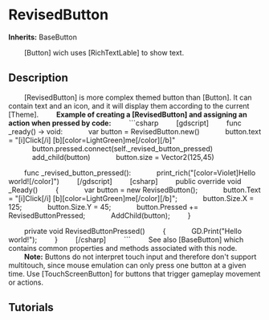 # RevisedButton

**Inherits:** BaseButton

&nbsp;&nbsp;&nbsp;&nbsp;&nbsp;&nbsp;&nbsp;&nbsp;[Button] wich uses [RichTextLable] to show text.
&nbsp;&nbsp;&nbsp;&nbsp;
## Description 

&nbsp;&nbsp;&nbsp;&nbsp;&nbsp;&nbsp;&nbsp;&nbsp;[RevisedButton] is more complex themed button than [Button]. It can contain text and an icon, and it will display them according to the current [Theme].
&nbsp;&nbsp;&nbsp;&nbsp;&nbsp;&nbsp;&nbsp;&nbsp;**Example of creating a [RevisedButton] and assigning an action when pressed by code:**
&nbsp;&nbsp;&nbsp;&nbsp;&nbsp;&nbsp;&nbsp;&nbsp;```csharp
&nbsp;&nbsp;&nbsp;&nbsp;&nbsp;&nbsp;&nbsp;&nbsp;[gdscript]
&nbsp;&nbsp;&nbsp;&nbsp;&nbsp;&nbsp;&nbsp;&nbsp;func _ready() -&gt; void:
&nbsp;&nbsp;&nbsp;&nbsp;&nbsp;&nbsp;&nbsp;&nbsp;&nbsp;&nbsp;&nbsp;&nbsp;var button = RevisedButton.new()
&nbsp;&nbsp;&nbsp;&nbsp;&nbsp;&nbsp;&nbsp;&nbsp;&nbsp;&nbsp;&nbsp;&nbsp;button.text = &quot;[i]Click[/i] [b][color=LightGreen]me[/color][/b]&quot;
&nbsp;&nbsp;&nbsp;&nbsp;&nbsp;&nbsp;&nbsp;&nbsp;&nbsp;&nbsp;&nbsp;&nbsp;button.pressed.connect(self._revised_button_pressed)
&nbsp;&nbsp;&nbsp;&nbsp;&nbsp;&nbsp;&nbsp;&nbsp;&nbsp;&nbsp;&nbsp;&nbsp;add_child(button)
&nbsp;&nbsp;&nbsp;&nbsp;&nbsp;&nbsp;&nbsp;&nbsp;&nbsp;&nbsp;&nbsp;&nbsp;button.size = Vector2(125,45)

&nbsp;&nbsp;&nbsp;&nbsp;&nbsp;&nbsp;&nbsp;&nbsp;func _revised_button_pressed():
&nbsp;&nbsp;&nbsp;&nbsp;&nbsp;&nbsp;&nbsp;&nbsp;&nbsp;&nbsp;&nbsp;&nbsp;print_rich(&quot;[color=Violet]Hello world![/color]&quot;)
&nbsp;&nbsp;&nbsp;&nbsp;&nbsp;&nbsp;&nbsp;&nbsp;[/gdscript]
&nbsp;&nbsp;&nbsp;&nbsp;&nbsp;&nbsp;&nbsp;&nbsp;[csharp]
&nbsp;&nbsp;&nbsp;&nbsp;&nbsp;&nbsp;&nbsp;&nbsp;public override void _Ready()
&nbsp;&nbsp;&nbsp;&nbsp;&nbsp;&nbsp;&nbsp;&nbsp;{
&nbsp;&nbsp;&nbsp;&nbsp;&nbsp;&nbsp;&nbsp;&nbsp;&nbsp;&nbsp;&nbsp;&nbsp;var button = new RevisedButton();
&nbsp;&nbsp;&nbsp;&nbsp;&nbsp;&nbsp;&nbsp;&nbsp;&nbsp;&nbsp;&nbsp;&nbsp;button.Text = &quot;[i]Click[/i] [b][color=LightGreen]me[/color][/b]&quot;;
&nbsp;&nbsp;&nbsp;&nbsp;&nbsp;&nbsp;&nbsp;&nbsp;&nbsp;&nbsp;&nbsp;&nbsp;button.Size.X = 125;
&nbsp;&nbsp;&nbsp;&nbsp;&nbsp;&nbsp;&nbsp;&nbsp;&nbsp;&nbsp;&nbsp;&nbsp;button.Size.Y = 45;
&nbsp;&nbsp;&nbsp;&nbsp;&nbsp;&nbsp;&nbsp;&nbsp;&nbsp;&nbsp;&nbsp;&nbsp;button.Pressed += RevisedButtonPressed;
&nbsp;&nbsp;&nbsp;&nbsp;&nbsp;&nbsp;&nbsp;&nbsp;&nbsp;&nbsp;&nbsp;&nbsp;AddChild(button);
&nbsp;&nbsp;&nbsp;&nbsp;&nbsp;&nbsp;&nbsp;&nbsp;}

&nbsp;&nbsp;&nbsp;&nbsp;&nbsp;&nbsp;&nbsp;&nbsp;private void RevisedButtonPressed()
&nbsp;&nbsp;&nbsp;&nbsp;&nbsp;&nbsp;&nbsp;&nbsp;{
&nbsp;&nbsp;&nbsp;&nbsp;&nbsp;&nbsp;&nbsp;&nbsp;&nbsp;&nbsp;&nbsp;&nbsp;GD.Print(&quot;Hello world!&quot;);
&nbsp;&nbsp;&nbsp;&nbsp;&nbsp;&nbsp;&nbsp;&nbsp;}
&nbsp;&nbsp;&nbsp;&nbsp;&nbsp;&nbsp;&nbsp;&nbsp;[/csharp]
&nbsp;&nbsp;&nbsp;&nbsp;&nbsp;&nbsp;&nbsp;&nbsp;```
&nbsp;&nbsp;&nbsp;&nbsp;&nbsp;&nbsp;&nbsp;&nbsp;See also [BaseButton] which contains common properties and methods associated with this node.
&nbsp;&nbsp;&nbsp;&nbsp;&nbsp;&nbsp;&nbsp;&nbsp;**Note:** Buttons do not interpret touch input and therefore don't support multitouch, since mouse emulation can only press one button at a given time. Use [TouchScreenButton] for buttons that trigger gameplay movement or actions.
&nbsp;&nbsp;&nbsp;&nbsp;
## Tutorials 

	